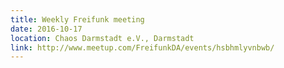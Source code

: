 ```yaml
---
title: Weekly Freifunk meeting
date: 2016-10-17
location: Chaos Darmstadt e.V., Darmstadt
link: http://www.meetup.com/FreifunkDA/events/hsbhmlyvnbwb/
---
```


